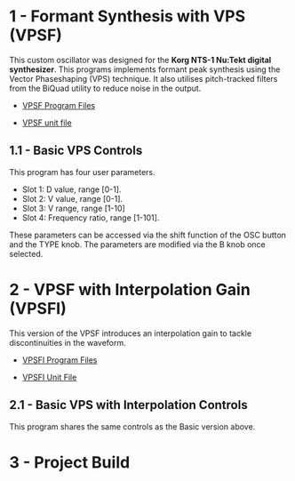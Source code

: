 # 1 - Formant Synthesis with VPS (VPSF)

This custom oscillator was designed for the **Korg NTS-1 Nu:Tekt digital synthesizer**. This programs implements formant peak synthesis using the Vector Phaseshaping (VPS) technique. It also utilises pitch-tracked filters from the BiQuad utility to reduce noise in the output.

- [VPSF Program Files](https://github.com/GrahamJamesKeane/VPS/tree/main/3%20-%20Formant%20Synthesis/vpsf_1)

- [VPSF unit file](https://github.com/GrahamJamesKeane/VPS/blob/main/3%20-%20Formant%20Synthesis/vpsf_1/vpsf_1.ntkdigunit)

## 1.1 - Basic VPS Controls 
This program has four user parameters.

- Slot 1: D value, range [0-1].
- Slot 2: V value, range [0-1].
- Slot 3: V range, range [1-10]
- Slot 4: Frequency ratio, range [1-101].

These parameters can be accessed via the shift function of the OSC button and the TYPE knob. The parameters are modified via the B knob once selected. 

# 2 - VPSF with Interpolation Gain (VPSFI)

This version of the VPSF introduces an interpolation gain to tackle discontinuities in the waveform.

- [VPSFI Program Files](https://github.com/GrahamJamesKeane/VPS/tree/main/3%20-%20Formant%20Synthesis/vpsf_2)

- [VPSFI Unit File](https://github.com/GrahamJamesKeane/VPS/blob/main/3%20-%20Formant%20Synthesis/vpsf_2/vpsf_2.ntkdigunit)

## 2.1 - Basic VPS with Interpolation Controls 
This program shares the same controls as the Basic version above.

# 3 - Project Build
